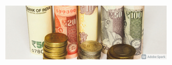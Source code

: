 <a href="https://github.com/Jitendra-singh-123"><img align="center" src="https://github.com/Jitendra-singh-123/All-projects/blob/main/Banking%20management%20system/My%20Post.png"/></a>
